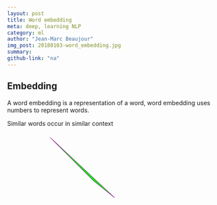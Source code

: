 ```yaml
---
layout: post
title: Word embedding
meta: deep, learning NLP
category: ml
author: "Jean-Marc Beaujour"
img_post: 20180103-word_embedding.jpg
summary: 
github-link: "na"
---
```



## Embedding

A word embedding is a representation of a word, word embedding uses numbers to represent words.

Similar words occur in similar context 

<svg xmlns="http://www.w3.org/2000/svg" version="1.1">
  <polygon points="100,10 250,150 200,110"
           style="fill:lime;stroke:purple;stroke-width:1" />
</svg>